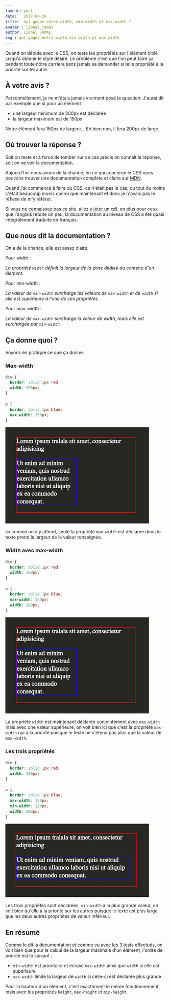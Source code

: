 ```yaml
---
layout: post
date:   2017-04-28
title:  Qui gagne entre width, min-width et max-width ?
avatar : lionel_jamal
author: Lionel JAMAL
img : qui_gagne_entre_width_min_width_et_max_width
---
```


Quand on débute avec le CSS, on teste les propriétés sur l'élément ciblé jusqu'à obtenir le style désiré. Le problème c'est que l'on peut faire ça pendant toute notre carrière sans jamais se demander si telle propriété à la priorité sur tel autre.

## À votre avis ?

Personnellement, je ne m'étais jamais vraiment posé la question. J'aurai dit par exemple que si pour un élément :

* une largeur minimum de 200px est déclarée
* la largeur maximum est de 150px

Notre élément fera 150px de largeur… Eh bien non, il fera 200px de large.

## Où trouver la réponse ?

Soit on teste et à force de tomber sur ce cas précis on connaît la réponse, soit on va voir la documentation.

Aujourd'hui nous avons de la chance, en ce qui concerne le CSS nous pouvons trouver une documentation complète et claire sur [MDN](https://developer.mozilla.org/fr/docs/Web/CSS/).

Quand j'ai commencé à faire du CSS, ce n'était pas le cas, ou tout du moins c'était beaucoup moins connu que maintenant et donc je n'avais pas le réflexe de m'y référer.

Si vous ne connaissez pas ce site, allez y jeter un œil, en plus pour ceux que l'anglais rebute un peu, la documentation au niveau de CSS a été quasi intégralement traduite en français.

## Que nous dit la documentation ?

On a de la chance, elle est assez claire.

Pour width :

*La propriété `width` définit la largeur de la zone dédiée au contenu d'un élément.*

Pour min-width :

*La valeur de `min-width` surcharge les valeurs de `max-width` et de `width` si elle est supérieure à l'une de ces propriétés.*

Pour max-width :

*La valeur de `max-width` surcharge la valeur de width, mais elle est surchargée par `min-width`.*

## Ça donne quoi ?

Voyons en pratique ce que ça donne.

### Max-width

```css
div {
  border: solid 1px red;
  width: 300px;
}

p {
  border: solid 1px blue;
  max-width: 150px;
}
```
![Image d'exemple illustrant la propriété max-width][0]

Ici comme on s'y attend, seule la propriété `max-width` est déclarée donc le texte prend la largeur de la valeur renseignée.

### Width avec max-width

```css
div {
  border: solid 1px red;
  width: 300px;
}

p {
  border: solid 1px blue;
  max-width: 150px;
  width: 200px;
}
```
![Image d'exemple illustrant la propriété width][1]

La propriété `width` est maintenant déclarée conjointement avec `max-width` mais avec une valeur supérieure, on voit bien ici que c'est la propriété `max-width` qui a la priorité puisque le texte ne s'étend pas plus que la valeur de `max-width`.

### Les trois propriétés

```css
div {
  border: solid 1px red;
  width: 300px;
}

p {
  border: solid 1px blue;
  max-width: 150px;
  min-width: 180px;
  width: 200px;
}
```
![Image d'exemple illustrant la propriété min-width][2]

Les trois propriétés sont déclarées, `min-width` à la plus grande valeur, on voit bien qu'elle à la priorité sur les autres puisque le texte est plus large que les deux autres propriétés de valeur inférieur.

## En résumé

Comme le dit la documentation et comme vu avec les 3 tests effectués, on voit bien que pour le calcul de la largeur maximale d'un élément, l'ordre de priorité est le suivant :
* `min-width` est prioritaire et écrase `max-width` ainsi que `width` si elle est supérieure
* `max-width` limite la largeur de `width` si celle-ci est déclarée plus grande

Pour la hauteur d'un élément, c'est exactement le même fonctionnement, mais avec les propriétés `height`, `max-height` et `min-height`.

[0]: /img/articles/qui_gagne_entre_width_min_width_et_max_width_exemple_max_width.png
[1]: /img/articles/qui_gagne_entre_width_min_width_et_max_width_exemple_width.png
[2]: /img/articles/qui_gagne_entre_width_min_width_et_max_width_exemple_min_width.png
